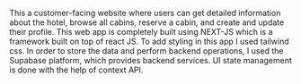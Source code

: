 This a customer-facing website where users can get detailed information about the hotel, browse all cabins, reserve a cabin, and create and update their profile. This web app is completely built using NEXT-JS which is a framework built on top of react JS. To add styling in this app I used tailwind css. In order to store the data and perform backend operations, I used the Supabase platform, which provides backend services. UI state management is done with the help of context API.
